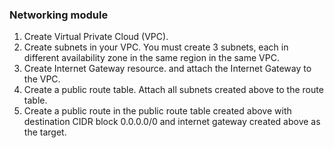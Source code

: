 ### Networking module
1. Create Virtual Private Cloud (VPC).
2. Create subnets in your VPC. You must create 3 subnets, each in different availability zone in the same region in the same VPC.
3. Create Internet Gateway resource. and attach the Internet Gateway to the VPC.
4. Create a public route table. Attach all subnets created above to the route table.
5. Create a public route in the public route table created above with destination CIDR block 0.0.0.0/0 and internet gateway created above as the target.